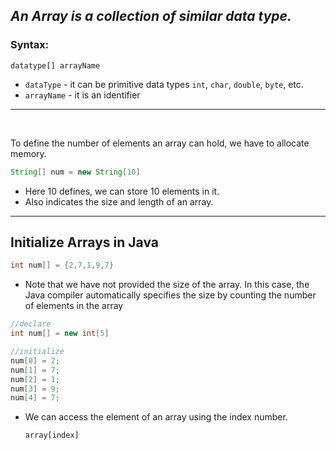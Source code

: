 ## _An Array is a collection of similar data type._

### Syntax: 
```
datatype[] arrayName
```

- `dataType` - it can be primitive data types  `int`, `char`, `double`, `byte`, etc.
- `arrayName` - it is an identifier


---
<br>

To define the number of elements an array can hold, we  have to allocate memory.
```java
String[] num = new String[10]
```
- Here 10 defines, we can store 10 elements in it.
- Also indicates the size and length of an array.

---

## Initialize Arrays in Java
```java
int num[] = {2,7,1,9,7}
```

- Note that we have not provided the size of the array. In this case, the Java compiler automatically specifies the size by counting the number of elements in the array 

```java
//declare
int num[] = new int[5]

//initialize
num[0] = 2;
num[1] = 7;
num[2] = 1;
num[3] = 9;
num[4] = 7;
```

- We can access the element of an array using the index number. 

    `array[index]`